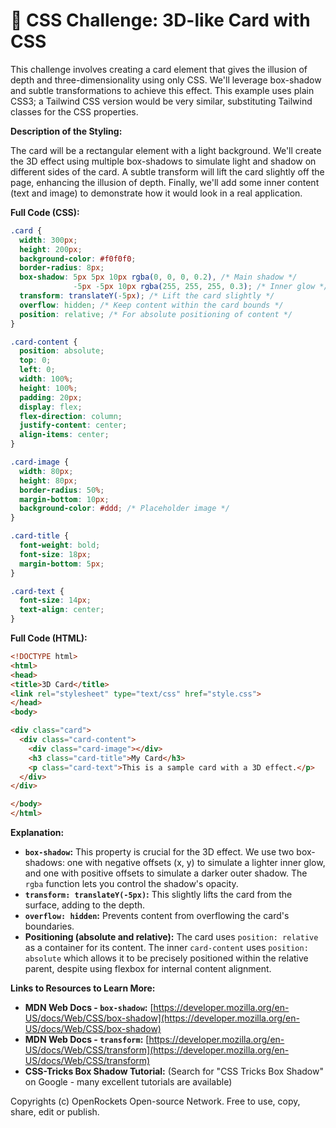 # 🐞 CSS Challenge:  3D-like Card with CSS


This challenge involves creating a card element that gives the illusion of depth and three-dimensionality using only CSS. We'll leverage box-shadow and subtle transformations to achieve this effect.  This example uses plain CSS3; a Tailwind CSS version would be very similar, substituting Tailwind classes for the CSS properties.


**Description of the Styling:**

The card will be a rectangular element with a light background.  We'll create the 3D effect using multiple box-shadows to simulate light and shadow on different sides of the card.  A subtle transform will lift the card slightly off the page, enhancing the illusion of depth.  Finally, we'll add some inner content (text and image) to demonstrate how it would look in a real application.

**Full Code (CSS):**

```css
.card {
  width: 300px;
  height: 200px;
  background-color: #f0f0f0;
  border-radius: 8px;
  box-shadow: 5px 5px 10px rgba(0, 0, 0, 0.2), /* Main shadow */
              -5px -5px 10px rgba(255, 255, 255, 0.3); /* Inner glow */
  transform: translateY(-5px); /* Lift the card slightly */
  overflow: hidden; /* Keep content within the card bounds */
  position: relative; /* For absolute positioning of content */
}

.card-content {
  position: absolute;
  top: 0;
  left: 0;
  width: 100%;
  height: 100%;
  padding: 20px;
  display: flex;
  flex-direction: column;
  justify-content: center;
  align-items: center;
}

.card-image {
  width: 80px;
  height: 80px;
  border-radius: 50%;
  margin-bottom: 10px;
  background-color: #ddd; /* Placeholder image */
}

.card-title {
  font-weight: bold;
  font-size: 18px;
  margin-bottom: 5px;
}

.card-text {
  font-size: 14px;
  text-align: center;
}
```

**Full Code (HTML):**

```html
<!DOCTYPE html>
<html>
<head>
<title>3D Card</title>
<link rel="stylesheet" type="text/css" href="style.css">
</head>
<body>

<div class="card">
  <div class="card-content">
    <div class="card-image"></div>
    <h3 class="card-title">My Card</h3>
    <p class="card-text">This is a sample card with a 3D effect.</p>
  </div>
</div>

</body>
</html>
```


**Explanation:**

* **`box-shadow`:** This property is crucial for the 3D effect.  We use two box-shadows: one with negative offsets (x, y) to simulate a lighter inner glow, and one with positive offsets to simulate a darker outer shadow.  The `rgba` function lets you control the shadow's opacity.
* **`transform: translateY(-5px)`:** This slightly lifts the card from the surface, adding to the depth.
* **`overflow: hidden`:** Prevents content from overflowing the card's boundaries.
* **Positioning (absolute and relative):**  The card uses `position: relative` as a container for its content. The inner `card-content` uses `position: absolute` which allows it to be precisely positioned within the relative parent, despite using flexbox for internal content alignment.

**Links to Resources to Learn More:**

* **MDN Web Docs - `box-shadow`:** [https://developer.mozilla.org/en-US/docs/Web/CSS/box-shadow](https://developer.mozilla.org/en-US/docs/Web/CSS/box-shadow)
* **MDN Web Docs - `transform`:** [https://developer.mozilla.org/en-US/docs/Web/CSS/transform](https://developer.mozilla.org/en-US/docs/Web/CSS/transform)
* **CSS-Tricks Box Shadow Tutorial:** (Search for "CSS Tricks Box Shadow" on Google - many excellent tutorials are available)


Copyrights (c) OpenRockets Open-source Network. Free to use, copy, share, edit or publish.

